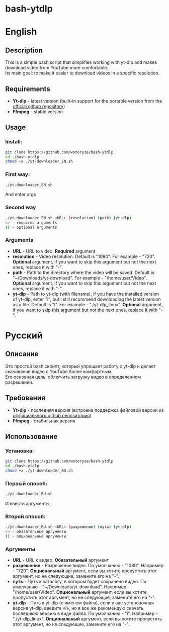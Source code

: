 # bash-ytdlp
<h1>English</h1>

<h2>Description</h2>
This is a simple bash script that simplifies working with yt-dlp and makes download video from YouTube more comfortable. <br>
Its main goal: to make it easier to download videos in a specific resolution.

<h2>Requirements</h2>
<ul>
  <li><b>Yt-dlp</b> - latest version (built-in support for the portable version from the <a href="https://github.com/yt-dlp/yt-dlp">official github repository</a>)</li>
  <li><b>Ffmpeg</b> - stable version</li>
</ul>
<h2>Usage</h2>
<h3>Install:</h3>

```bash
git clone https://github.com/wotoryze/bash-ytdlp
cd ./bash-ytdlp
chmod +x ./yt-downloader_EN.sh
```
<h3>First way:</h3>

```bash
./yt-downloader_EN.sh
```
And enter args

<h3>Second way</h3>

```bash
./yt-downloader_EN.sh <URL> (resolution) (path) (yt-dlp)
<> - required arguments
() - optional arguments
```
<h3>Arguments</h3>
<ul>
  <li><b>URL</b> - URL to video. <b>Required</b> argument</li>
  <li><b>resolution</b> - Video resolution. Default is "1080". For example - "720". <b>Optional</b> argument, if you want to skip this argument but not the next ones, replace it with "-".</li>
  <li><b>path</b> - Path to the directory where the video will be saved. Default is "~/Downloads/yt-download". For example - "/home/user/Video". <b>Optional</b> argument, if you want to skip this argument but not the next ones, replace it with "-".</li>
  <li><b>yt-dlp</b> - Path to yt-dlp (with filename), if you have the installed version of yt-dlp, enter "i", but I still recommend downloading the latest version as a file. Default is "i". For example - "./yt-dlp_linux". <b>Optional</b> argument, if you want to skip this argument but not the next ones, replace it with "-".</li>
</ul>

<h1>Русский</h1>

<h2>Описание</h2>
Это простой bash скрипт, который упрощает работу с yt-dlp и делает скачивание видео с YouTube более комфортным. <br>
Его основная цель: облегчить загрузку видео в определенном разрешении.

<h2>Требования</h2>
<ul>
  <li><b>Yt-dlp</b> - последняя версия (встроена поддержка файловой версии из <a href="https://github.com/yt-dlp/yt-dlp">оффициального github репозитория</a>)</li>
  <li><b>Ffmpeg</b> - стабильная версия</li>
</ul>
<h2>Использование</h2>
<h3>Установка:</h3>

```bash
git clone https://github.com/wotoryze/bash-ytdlp
cd ./bash-ytdlp
chmod +x ./yt-downloader_RU.sh
```
<h3>Первый способ:</h3>

```bash
./yt-downloader_RU.sh
```
И ввести аргументы.

<h3>Второй способ:</h3>

```bash
./yt-downloader_RU.sh <URL> (разрешение) (путь) (yt-dlp)
<> - обязательные аргументы
() - опциональные аргументы
```
<h3>Аргументы</h3>
<ul>
  <li><b>URL</b> - URL к видео. <b>Обязательный</b> аргумент</li>
  <li><b>разрешение</b> - Разрешение видео. По умолчанию - "1080". Например - "720". <b>Опциональный</b> аргумент, если вы хотите пропустить этот аргумент, но не следующие, замените его на "-".</li>
  <li><b>путь</b> - Путь к каталогу, в котором будет сохранено видео. По умолчанию - "~/Downloads/yt-download". Например - "/home/user/Video". <b>Опциональный</b> аргумент, если вы хотите пропустить этот аргумент, но не следующие, замените его на "-".</li>
  <li><b>yt-dlp</b> - Путь к yt-dlp (с именем файла), если у вас установочная ​​версия yt-dlp, введите «i», но я все же рекомендую скачать последнюю версию в виде файла. По умолчанию - "i". Например - "./yt-dlp_linux". <b>Опциональный</b> аргумент, если вы хотите пропустить этот аргумент, но не следующие, замените его на "-".</li>
</ul>
